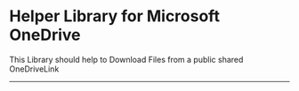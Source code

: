 # Helper Library for Microsoft OneDrive
This Library should help to Download Files from a public shared OneDriveLink

---
